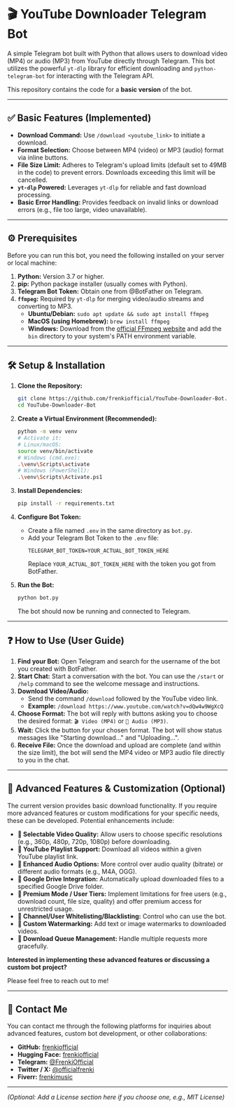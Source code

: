 # 🎬 YouTube Downloader Telegram Bot

A simple Telegram bot built with Python that allows users to download video (MP4) or audio (MP3) from YouTube directly through Telegram. This bot utilizes the powerful `yt-dlp` library for efficient downloading and `python-telegram-bot` for interacting with the Telegram API.

This repository contains the code for a **basic version** of the bot.

---

## ✅ Basic Features (Implemented)

*   **Download Command:** Use `/download <youtube_link>` to initiate a download.
*   **Format Selection:** Choose between MP4 (video) or MP3 (audio) format via inline buttons.
*   **File Size Limit:** Adheres to Telegram's upload limits (default set to 49MB in the code) to prevent errors. Downloads exceeding this limit will be cancelled.
*   **`yt-dlp` Powered:** Leverages `yt-dlp` for reliable and fast download processing.
*   **Basic Error Handling:** Provides feedback on invalid links or download errors (e.g., file too large, video unavailable).

---

## ⚙️ Prerequisites

Before you can run this bot, you need the following installed on your server or local machine:

1.  **Python:** Version 3.7 or higher.
2.  **pip:** Python package installer (usually comes with Python).
3.  **Telegram Bot Token:** Obtain one from @BotFather on Telegram.
4.  **`ffmpeg`:** Required by `yt-dlp` for merging video/audio streams and converting to MP3.
    *   **Ubuntu/Debian:** `sudo apt update && sudo apt install ffmpeg`
    *   **MacOS (using Homebrew):** `brew install ffmpeg`
    *   **Windows:** Download from the [official FFmpeg website](https://ffmpeg.org/download.html) and add the `bin` directory to your system's PATH environment variable.

---

## 🛠️ Setup & Installation

1.  **Clone the Repository:**
    ```bash
    git clone https://github.com/frenkiofficial/YouTube-Downloader-Bot.git
    cd YouTube-Downloader-Bot
    ```

2.  **Create a Virtual Environment (Recommended):**
    ```bash
    python -m venv venv
    # Activate it:
    # Linux/macOS:
    source venv/bin/activate
    # Windows (cmd.exe):
    .\venv\Scripts\activate
    # Windows (PowerShell):
    .\venv\Scripts\Activate.ps1
    ```

3.  **Install Dependencies:**
    ```bash
    pip install -r requirements.txt
    ```

4.  **Configure Bot Token:**
    *   Create a file named `.env` in the same directory as `bot.py`.
    *   Add your Telegram Bot Token to the `.env` file:
        ```dotenv
        TELEGRAM_BOT_TOKEN=YOUR_ACTUAL_BOT_TOKEN_HERE
        ```
        Replace `YOUR_ACTUAL_BOT_TOKEN_HERE` with the token you got from BotFather.

5.  **Run the Bot:**
    ```bash
    python bot.py
    ```
    The bot should now be running and connected to Telegram.

---

## ❓ How to Use (User Guide)

1.  **Find your Bot:** Open Telegram and search for the username of the bot you created with BotFather.
2.  **Start Chat:** Start a conversation with the bot. You can use the `/start` or `/help` command to see the welcome message and instructions.
3.  **Download Video/Audio:**
    *   Send the command `/download` followed by the YouTube video link.
    *   **Example:** `/download https://www.youtube.com/watch?v=dQw4w9WgXcQ`
4.  **Choose Format:** The bot will reply with buttons asking you to choose the desired format: `🎬 Video (MP4)` or `🎵 Audio (MP3)`.
5.  **Wait:** Click the button for your chosen format. The bot will show status messages like "Starting download..." and "Uploading...".
6.  **Receive File:** Once the download and upload are complete (and within the size limit), the bot will send the MP4 video or MP3 audio file directly to you in the chat.

---

## 🚀 Advanced Features & Customization (Optional)

The current version provides basic download functionality. If you require more advanced features or custom modifications for your specific needs, these can be developed. Potential enhancements include:

*   **🔹 Selectable Video Quality:** Allow users to choose specific resolutions (e.g., 360p, 480p, 720p, 1080p) before downloading.
*   **🔹 YouTube Playlist Support:** Download all videos within a given YouTube playlist link.
*   **🔹 Enhanced Audio Options:** More control over audio quality (bitrate) or different audio formats (e.g., M4A, OGG).
*   **🔹 Google Drive Integration:** Automatically upload downloaded files to a specified Google Drive folder.
*   **🔹 Premium Mode / User Tiers:** Implement limitations for free users (e.g., download count, file size, quality) and offer premium access for unrestricted usage.
*   **🔹 Channel/User Whitelisting/Blacklisting:** Control who can use the bot.
*   **🔹 Custom Watermarking:** Add text or image watermarks to downloaded videos.
*   **🔹 Download Queue Management:** Handle multiple requests more gracefully.

**Interested in implementing these advanced features or discussing a custom bot project?**

Please feel free to reach out to me!

---

## 🔗 Contact Me

You can contact me through the following platforms for inquiries about advanced features, custom bot development, or other collaborations:

*   **GitHub:** [frenkiofficial](https://github.com/frenkiofficial)
*   **Hugging Face:** [frenkiofficial](https://huggingface.co/frenkiofficial)
*   **Telegram:** [@FrenkiOfficial](https://t.me/FrenkiOfficial)
*   **Twitter / X:** [@officialfrenki](https://twitter.com/officialfrenki)
*   **Fiverr:** [frenkimusic](https://www.fiverr.com/frenkimusic/)

---

*(Optional: Add a License section here if you choose one, e.g., MIT License)*
